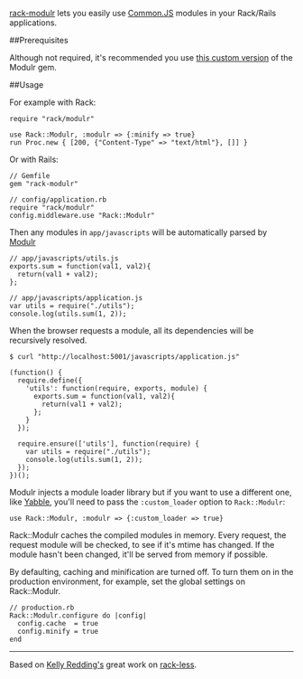 [rack-modulr](http://github.com/maccman/rack-modulr) lets you easily use [Common.JS](http://www.sitepen.com/blog/2010/07/16/asynchronous-commonjs-modules-for-the-browser-and-introducing-transporter/) modules in your Rack/Rails applications. 

##Prerequisites

Although not required, it's recommended you use [this custom version](https://github.com/maccman/modulr) of the Modulr gem.

##Usage

For example with Rack:

    require "rack/modulr"

    use Rack::Modulr, :modulr => {:minify => true}
    run Proc.new { [200, {"Content-Type" => "text/html"}, []] }

Or with Rails:

    // Gemfile
    gem "rack-modulr"
    
    // config/application.rb
    require "rack/modulr"
    config.middleware.use "Rack::Modulr"
    
Then any modules in `app/javascripts` will be automatically parsed by [Modulr](https://github.com/maccman/modulr)
  
    // app/javascripts/utils.js    
    exports.sum = function(val1, val2){
      return(val1 + val2);
    };
    
    // app/javascripts/application.js
    var utils = require("./utils");
    console.log(utils.sum(1, 2));
    
When the browser requests a module, all its dependencies will be recursively resolved.

    $ curl "http://localhost:5001/javascripts/application.js"
   
    (function() {
      require.define({
        'utils': function(require, exports, module) {
          exports.sum = function(val1, val2){
            return(val1 + val2);
          };
        }
      });
      
      require.ensure(['utils'], function(require) {
        var utils = require("./utils");
        console.log(utils.sum(1, 2));
      });
    })();

Modulr injects a module loader library but if you want to use a different one, like  [Yabble](https://github.com/jbrantly/yabble), you'll need to pass the `:custom_loader` option to `Rack::Modulr`:
  
    use Rack::Modulr, :modulr => {:custom_loader => true}
    
Rack::Modulr caches the compiled modules in memory. Every request, the request module will be checked, to see if it's mtime has changed. If the module hasn't been changed, it'll be served from memory if possible. 

By defaulting, caching and minification are turned off. To turn them on in the production environment, for example, set the global settings on Rack::Modulr.
    
    // production.rb
    Rack::Modulr.configure do |config|
      config.cache  = true
      config.minify = true
    end

----------------------------------------------------  
  
Based on [Kelly Redding's](https://github.com/kelredd) great work on [rack-less](http://github.com/kelredd/rack-less).